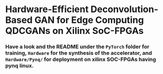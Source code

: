 # Hardware-Efficient Deconvolution-Based GAN for Edge Computing    QDCGANs on Xilinx SoC-FPGAs

### Have a look and the README under the `PyTorch` folder for training, `Hardware` for the synthesis of the accelerator, and `Hardware/Pynq/` for deployment on xilinx SOC-FPGAs having pynq linux.
